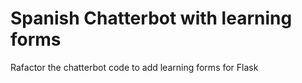 # Spanish Chatterbot with learning forms

Rafactor the chatterbot code to add learning forms for Flask
